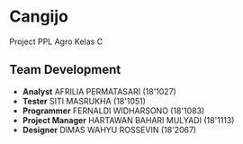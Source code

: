 # Cangijo
Project PPL Agro Kelas C
## Team Development
- **Analyst** AFRILIA PERMATASARI (18'1027)
- **Tester** SITI MASRUKHA (18'1051)
- **Programmer** FERNALDI WIDHARSONO (18'1083)
- **Project Manager** HARTAWAN BAHARI MULYADI (18'1113)
- **Designer** DIMAS WAHYU ROSSEVIN (18'2067)
